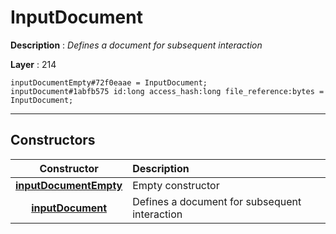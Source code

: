 # InputDocument

**Description** : *Defines a document for subsequent interaction*

**Layer** : 214

```tl
inputDocumentEmpty#72f0eaae = InputDocument;
inputDocument#1abfb575 id:long access_hash:long file_reference:bytes = InputDocument;
```

---

## Constructors

| Constructor | Description |
| :---: | :--- |
| [**inputDocumentEmpty**](constructor/inputDocumentEmpty) | Empty constructor |
| [**inputDocument**](constructor/inputDocument) | Defines a document for subsequent interaction |